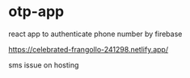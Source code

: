 # otp-app
react app to authenticate phone number by firebase


https://celebrated-frangollo-241298.netlify.app/

sms issue on hosting
